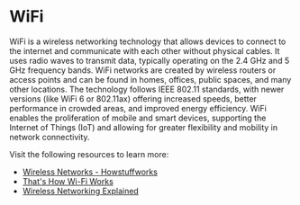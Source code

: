 # WiFi

WiFi is a wireless networking technology that allows devices to connect to the internet and communicate with each other without physical cables. It uses radio waves to transmit data, typically operating on the 2.4 GHz and 5 GHz frequency bands. WiFi networks are created by wireless routers or access points and can be found in homes, offices, public spaces, and many other locations. The technology follows IEEE 802.11 standards, with newer versions (like WiFi 6 or 802.11ax) offering increased speeds, better performance in crowded areas, and improved energy efficiency. WiFi enables the proliferation of mobile and smart devices, supporting the Internet of Things (IoT) and allowing for greater flexibility and mobility in network connectivity.

Visit the following resources to learn more:

- [Wireless Networks - Howstuffworks](https://computer.howstuffworks.com/wireless-network.htm)
- [That's How Wi-Fi Works](https://youtu.be/hePLDVbULZc)
- [Wireless Networking Explained](https://www.youtube.com/watch?v=Uz-RTurph3c)
